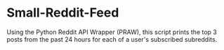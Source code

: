# Small-Reddit-Feed
Using the Python Reddit API Wrapper (PRAW), this script prints the top 3 posts from the past 24 hours for each of a user's subscribed subreddits.
